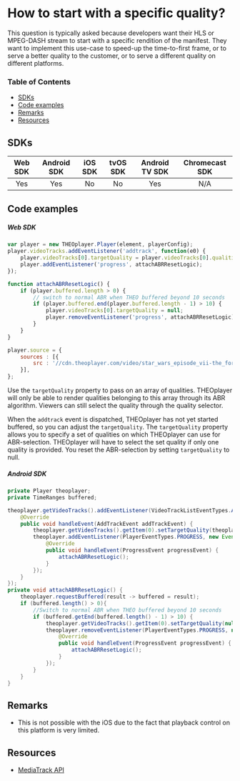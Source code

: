 # How to start with a specific quality?

This question is typically asked because developers want their HLS or MPEG-DASH stream to start with a specific rendition of the manifest. They want to implement this use-case to speed-up the time-to-first frame, or to serve a better quality to the customer, or to serve a different quality on different platforms.

### Table of Contents
- [SDKs](#sdks)
- [Code examples](#code-examples)
- [Remarks](#remarks)
- [Resources](#resources)


## SDKs

| Web SDK | Android SDK | iOS SDK | tvOS SDK| Android TV SDK | Chromecast SDK |
| :-----: | :---------: | :-----: | :--: | :------------: | :------------: |
|   Yes   |     Yes     |   No   | No  |      Yes      |      N/A       |

## Code examples

##### Web SDK

```js
var player = new THEOplayer.Player(element, playerConfig);
player.videoTracks.addEventListener('addtrack', function(e0) {
    player.videoTracks[0].targetQuality = player.videoTracks[0].qualities[0]; // start with a specific quality
    player.addEventListener('progress', attachABRResetLogic);
});

function attachABRResetLogic() {
    if (player.buffered.length > 0) {
        // switch to normal ABR when THEO buffered beyond 10 seconds
        if (player.buffered.end(player.buffered.length - 1) > 10) {
            player.videoTracks[0].targetQuality = null;
            player.removeEventListener('progress', attachABRResetLogic);
        }
    }
}

player.source = {
    sources : [{
        src : '//cdn.theoplayer.com/video/star_wars_episode_vii-the_force_awakens_official_comic-con_2015_reel_(2015)/index.m3u8'
    }],
};
```

Use the `targetQuality` property to pass on an array of qualities. THEOplayer will only be able to render qualities belonging to this array through its ABR algorithm. Viewers can still select the quality through the quality selector.

When the `addtrack` event is dispatched, THEOplayer has not yet started buffered, so you can adjust the `targetQuality`. The `targetQuality` property allows you to specify a set of qualities on which THEOplayer can use for ABR-selection. THEOplayer will have to select the set quality if only one quality is provided. You reset the ABR-selection by setting `targetQuality` to null.

##### Android SDK

```java
private Player theoplayer;
private TimeRanges buffered;

theoplayer.getVideoTracks().addEventListener(VideoTrackListEventTypes.ADDTRACK, new EventListener<AddTrackEvent>() {
    @Override
    public void handleEvent(AddTrackEvent addTrackEvent) {
        theoplayer.getVideoTracks().getItem(0).setTargetQuality(theoplayer.getVideoTracks().getItem(0).getQualities().getItem(0));
        theoplayer.addEventListener(PlayerEventTypes.PROGRESS, new EventListener<ProgressEvent>() {
            @Override
            public void handleEvent(ProgressEvent progressEvent) {
                attachABRResetLogic();
            }
        });
    }
});
private void attachABRResetLogic() {
    theoplayer.requestBuffered(result -> buffered = result);
    if (buffered.length() > 0){
        //Switch to normal ABR when THEO buffered beyond 10 seconds
        if (buffered.getEnd(buffered.length() - 1) > 10) {
            theoplayer.getVideoTracks().getItem(0).setTargetQuality(null);
            theoplayer.removeEventListener(PlayerEventTypes.PROGRESS, new EventListener<ProgressEvent>() {
                @Override
                public void handleEvent(ProgressEvent progressEvent) {
                    attachABRResetLogic();
                }
            });
        }
    }
}
```

## Remarks

- This is not possible with the iOS due to the fact that playback control on this platform is very limited.

## Resources

- [MediaTrack API](https://docs.theoplayer.com/api-reference/web/theoplayer.mediatrack.md)
